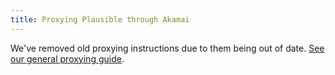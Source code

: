 ```yaml
---
title: Proxying Plausible through Akamai
---
```


We've removed old proxying instructions due to them being out of date. [See our general proxying guide](/proxy/introduction).
